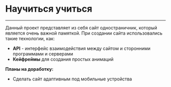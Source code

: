 # Научиться учиться
------
Данный проект представляет из себя сайт одностраничник, который является очень важной памяткой.
При создании сайта использовались такие технологии, как:
* __API__ - интерфейс взаимодействия между сайтом и сторонними программами и серверами
* __Кейфреймы__ для создания простых анимаций

__Планы на доработку:__
* Сделать сайт адаптивным под мобильные устройства

